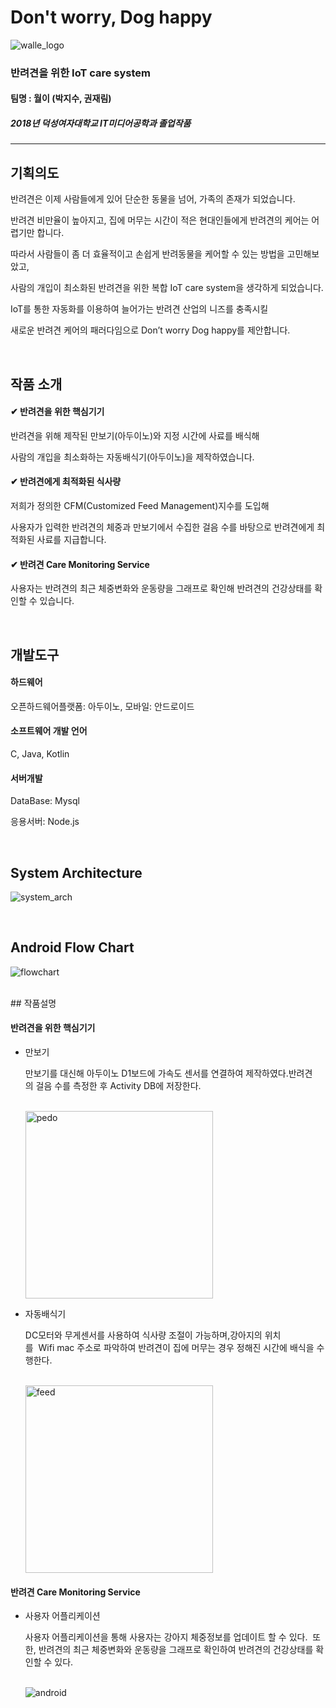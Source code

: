 # Don't worry, Dog happy

<img src="img/walle_logo.png" title="logo" alt="walle_logo"></img><br/>

### 반려견을 위한 IoT care system

#### 팀명 : 월이 (박지수, 권재림)

##### 2018년 덕성여자대학교 IT미디어공학과 졸업작품

---

## 기획의도

반려견은 이제 사람들에게 있어 단순한 동물을 넘어, 가족의 존재가 되었습니다.

반려견 비만율이 높아지고, 집에 머무는 시간이 적은 현대인들에게 반려견의 케어는 어렵기만 합니다.

따라서 사람들이 좀 더 효율적이고 손쉽게 반려동물을 케어할 수 있는 방법을 고민해보았고,

사람의 개입이 최소화된 반려견을 위한 복합 IoT care system을 생각하게 되었습니다.

IoT를 통한 자동화를 이용하여 늘어가는 반려견 산업의 니즈를 충족시킬

새로운 반려견 케어의 패러다임으로 Don’t worry Dog happy를 제안합니다.

<br>

## 작품 소개

#### ✔ 반려견을 위한 핵심기기

반려견을 위해 제작된 만보기(아두이노)와 지정 시간에 사료를 배식해

사람의 개입을 최소화하는 자동배식기(아두이노)을 제작하였습니다.

#### ✔ 반려견에게 최적화된 식사량 

저희가 정의한 CFM(Customized Feed Management)지수를 도입해

사용자가 입력한 반려견의 체중과 만보기에서 수집한 걸음 수를 바탕으로 반려견에게 최적화된 사료를 지급합니다.

#### ✔ 반려견 Care Monitoring Service

사용자는 반려견의 최근 체중변화와 운동량을 그래프로 확인해 반려견의 건강상태를 확인할 수 있습니다.

<br>

## 개발도구

#### 하드웨어

오픈하드웨어플랫폼: 아두이노, 모바일: 안드로이드

#### 소프트웨어 개발 언어

C, Java, Kotlin

#### 서버개발

DataBase: Mysql

응용서버: Node.js

<br>

## System Architecture

<img src="img/sys_arch.png" title="system_arch" alt="system_arch"></img><br/>

<br>

## Android Flow Chart

<img src="img/android_flow.jpg" title="flowchart" alt="flowchart"></img><br/>

<br>
## 작품설명

#### 반려견을 위한 핵심기기

- 만보기

  만보기를 대신해 아두이노 D1보드에 가속도 센서를 연결하여 제작하였다.반려견의 걸음 수를 측정한 후 Activity DB에 저장한다.

  <br>
  <img src="img/walle_pedo.jpg" width ="300px" title="peod" alt="pedo"></img><br/>

- 자동배식기

  DC모터와 무게센서를 사용하여 식사량 조절이 가능하며,강아지의 위치를  Wifi mac 주소로 파악하여 반려견이 집에 머무는 경우 정해진 시간에 배식을 수행한다.

  <br>
  <img src="img/walle_feedhelper.png" width ="300px" title="feed" alt="feed"></img><br/>

#### 반려견 Care Monitoring Service

- 사용자 어플리케이션

  사용자 어플리케이션을 통해 사용자는 강아지 체중정보를 업데이트 할 수 있다. 
  또한, 반려견의 최근 체중변화와 운동량을 그래프로 확인하여 반려견의 건강상태를 확인할 수 있다.

  <br>
  <img src="img/walle_android.png" title="android" alt="android"></img>
